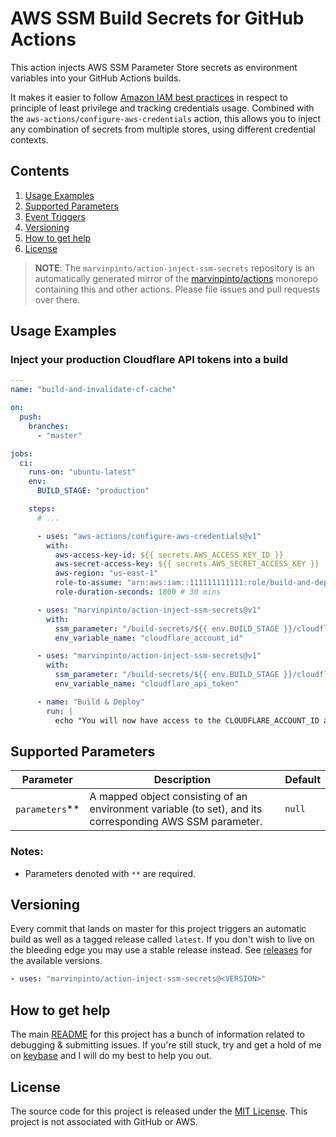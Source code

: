 # AWS SSM Build Secrets for GitHub Actions

This action injects AWS SSM Parameter Store secrets as environment variables into your GitHub Actions builds.

It makes it easier to follow [Amazon IAM best practices](https://docs.aws.amazon.com/IAM/latest/UserGuide/best-practices.html) in respect to principle of least privilege and tracking credentials usage. Combined with the `aws-actions/configure-aws-credentials` action, this allows you to inject any combination of secrets from multiple stores, using different credential contexts.

## Contents

1. [Usage Examples](#usage-examples)
1. [Supported Parameters](#supported-parameters)
1. [Event Triggers](#event-triggers)
1. [Versioning](#versioning)
1. [How to get help](#how-to-get-help)
1. [License](#license)

> **NOTE**: The `marvinpinto/action-inject-ssm-secrets` repository is an automatically generated mirror of the [marvinpinto/actions](https://github.com/marvinpinto/actions) monorepo containing this and other actions. Please file issues and pull requests over there.

## Usage Examples

### Inject your production Cloudflare API tokens into a build

```yaml
---
name: "build-and-invalidate-cf-cache"

on:
  push:
    branches:
      - "master"

jobs:
  ci:
    runs-on: "ubuntu-latest"
    env:
      BUILD_STAGE: "production"

    steps:
      # ...

      - uses: "aws-actions/configure-aws-credentials@v1"
        with:
          aws-access-key-id: ${{ secrets.AWS_ACCESS_KEY_ID }}
          aws-secret-access-key: ${{ secrets.AWS_SECRET_ACCESS_KEY }}
          aws-region: "us-east-1"
          role-to-assume: "arn:aws:iam::111111111111:role/build-and-deploy-website"
          role-duration-seconds: 1800 # 30 mins

      - uses: "marvinpinto/action-inject-ssm-secrets@v1"
        with:
          ssm_parameter: "/build-secrets/${{ env.BUILD_STAGE }}/cloudflare-account-id"
          env_variable_name: "cloudflare_account_id"

      - uses: "marvinpinto/action-inject-ssm-secrets@v1"
        with:
          ssm_parameter: "/build-secrets/${{ env.BUILD_STAGE }}/cloudflare-api-token"
          env_variable_name: "cloudflare_api_token"

      - name: "Build & Deploy"
        run: |
          echo "You will now have access to the CLOUDFLARE_ACCOUNT_ID and CLOUDFLARE_API_TOKEN environment variables in all your subsequent build steps"
```

## Supported Parameters

| Parameter        | Description                                                                                              | Default |
| ---------------- | -------------------------------------------------------------------------------------------------------- | ------- |
| `parameters`\*\* | A mapped object consisting of an environment variable (to set), and its corresponding AWS SSM parameter. | `null`  |

### Notes:

- Parameters denoted with `**` are required.

## Versioning

Every commit that lands on master for this project triggers an automatic build as well as a tagged release called `latest`. If you don't wish to live on the bleeding edge you may use a stable release instead. See [releases](../../releases/latest) for the available versions.

```yaml
- uses: "marvinpinto/action-inject-ssm-secrets@<VERSION>"
```

## How to get help

The main [README](https://github.com/marvinpinto/actions/blob/master/README.md) for this project has a bunch of information related to debugging & submitting issues. If you're still stuck, try and get a hold of me on [keybase](https://keybase.io/marvinpinto) and I will do my best to help you out.

## License

The source code for this project is released under the [MIT License](/LICENSE). This project is not associated with GitHub or AWS.
